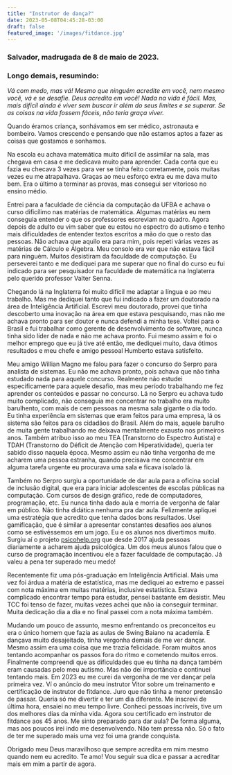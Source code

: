 ```yaml
---
title: "Instrutor de dança?"
date: 2023-05-08T04:45:28-03:00
draft: false
featured_image: '/images/fitdance.jpg'
---
```

### Salvador, madrugada de 8 de maio de 2023.

### Longo demais, resumindo:

*Vá com medo, mas vá! Mesmo que ninguém acredite em você, nem mesmo você, vá e se desafie. Deus acredita em você! Nada na vida é fácil. Mas, mais difícil ainda é viver sem buscar ir além do seus limites e se superar. Se as coisas na vida fossem fáceis, não teria graça viver.*


Quando éramos criança, sonhávamos em ser médico, astronauta e bombeiro. Vamos crescendo e pensando que não estamos aptos a fazer as coisas que gostamos e sonhamos.

Na escola eu achava matemática muito difícil de assimilar na sala, mas chegava em casa e me dedicava muito para aprender. Cada conta que eu fazia eu checava 3 vezes para ver se tinha feito corretamente, pois muitas vezes eu me atrapalhava. Graças ao meu esforço extra eu me dava muito bem. Era o último a terminar as provas, mas consegui ser vitorioso no ensino médio.

Entrei para a faculdade de ciência da computação da UFBA e achava o curso dificílimo nas matérias de matemática. Algumas matérias eu nem conseguia entender o que os professores escreviam no quadro. Agora depois de adulto eu vim saber que eu estou no espectro do autismo e tenho mais dificuldades de entender textos escritos a mão do que o resto das pessoas. Não achava que aquilo era para mim, pois repeti várias vezes as matérias de Cálculo e Álgebra. Meu consolo era ver que não estava fácil para ninguém. Muitos desistiram da faculdade de computação. Eu perseverei tanto e me dediquei para me superar que no final do curso eu fui indicado para ser pesquisador na faculdade de matemática na Inglaterra pelo querido professor Valter Senna.

Chegando lá na Inglaterra foi muito difícil me adaptar a língua e ao meu trabalho. Mas me dediquei tanto que fui indicado a fazer um doutorado na área de Inteligência Artificial. Escrevi meu doutorado, provei que tinha descoberto uma inovação na área em que estava pesquisando, mas não me achava pronto para ser doutor e nunca defendi a minha tese. Voltei para o Brasil e fui trabalhar como gerente de desenvolvimento de software, nunca tinha sido líder de nada e não me achava pronto. Fui mesmo assim e foi o melhor emprego que eu já tive até então, me dediquei muito, dava ótimos resultados e meu chefe e amigo pessoal Humberto estava satisfeito.

Meu amigo Willian Magno me falou para fazer o concurso do Serpro para analista de sistemas. Eu não me achava pronto, pois achava que não tinha estudado nada para aquele concurso. Realmente não estudei especificamente para aquele desafio, mas meu período trabalhando me fez aprender os conteúdos e passar no concurso. Lá no Serpro eu achava tudo muito complicado, não conseguia me concentrar no trabalho era muito barulhento, com mais de cem pessoas na mesma sala gigante o dia todo. Eu tinha experiência em sistemas que eram feitos para uma empresa, lá os sistema são feitos para os cidadãos do Brasil. Além do mais, aquele barulho de muita gente trabalhando me deixava mentalmente exausto nos primeiros anos. Também atribuo isso ao meu TEA (Transtorno do Espectro Autista) e TDAH (Transtorno do Déficit de Atenção com Hiperatividade), queria ter sabido disso naquela época. Mesmo assim eu não tinha vergonha de me acharem uma pessoa estranha, quando precisava me concentrar em alguma tarefa urgente eu procurava uma sala e ficava isolado lá.

Também no Serpro surgiu a oportunidade de dar aula para a oficina social de inclusão digital, que era para iniciar adolescentes de escolas públicas na computação. Com cursos de design gráfico, rede de computadores, programação, etc. Eu nunca tinha dado aula e morria de vergonha de falar em público. Não tinha didática nenhuma pra dar aula. Felizmente apliquei uma estratégia que acredito que tenha dados bons resultados. Usei gamificação, que é similar a apresentar constantes desafios aos alunos como se estivéssemos em um jogo. Eu e os alunos nos divertimos muito. Surgiu aí o projeto [psicohelp.org](https://psicohelp.org) que desde 2017 ajuda pessoas diariamente a acharem ajuda psicológica. Um dos meus alunos falou que o curso de programação incentivou ele a fazer faculdade de computação. Já valeu a pena ter superado meu medo!

Recentemente fiz uma pós-graduação em Inteligência Artificial. Mais uma vez foi árdua a matéria de estatística, mas me dediquei ao extremo e passei com nota máxima em muitas matérias, inclusive estatística. Estava complicado encontrar tempo para estudar, pensei bastante em desistir. Meu TCC foi tenso de fazer, muitas vezes achei que não ia conseguir terminar. Muita dedicação dia a dia e no final passei com a nota máxima também.

Mudando um pouco de assunto, mesmo enfrentando os preconceitos eu era o único homem que fazia as aulas de Swing Baiano na academia. E dançava muito desajeitado, tinha vergonha demais de me ver dançar. Mesmo assim era uma coisa que me trazia felicidade. Foram muitos anos tentando acompanhar os passos fora do ritmo e cometendo muitos erros. Finalmente compreendi que as dificuldades que eu tinha na dança também eram causadas pelo meu autismo. Mas não dei importância e continuei tentando mais. Em 2023 eu me curei da vergonha de me ver dançar pela primeira vez. Ví o anúncio do meu instrutor Vitor sobre um treinamento e certificação de instrutor de fitdance. Juro que não tinha a menor pretensão de passar. Queria só me divertir e ter um dia diferente. Me inscrevi de última hora, ensaiei no meu tempo livre. Conheci pessoas incríveis, tive um dos melhores dias da minha vida. Agora sou certificado em instrutor de fitdance aos 45 anos. Me sinto preparado para dar aula? De forma alguma, mas aos poucos irei indo me desenvolvendo. Não tem pressa não. Só o fato de ter me superado mais uma vez foi uma grande conquista.

Obrigado meu Deus maravilhoso que sempre acredita em mim mesmo quando nem eu acredito. Te amo! Vou seguir sua dica e passar a acreditar mais em mim a partir de agora.

